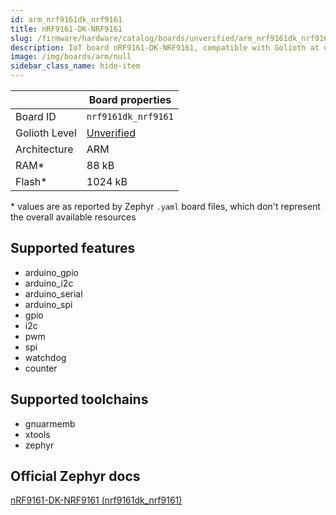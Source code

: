 ```yaml
---
id: arm_nrf9161dk_nrf9161
title: nRF9161-DK-NRF9161
slug: /firmware/hardware/catalog/boards/unverified/arm_nrf9161dk_nrf9161
description: IoT board nRF9161-DK-NRF9161, compatible with Golioth at unverified level.
image: /img/boards/arm/null
sidebar_class_name: hide-item
---
```


[//]: # (This is an auto-generated file, do not edit! Changes to it will be lost upon re-generation)



|                | Board properties     |
| -------------  | -------------------- |
| Board ID       | `nrf9161dk_nrf9161` |
| Golioth Level  | [Unverified](/firmware/hardware#unverified-boards) |
| Architecture   | ARM |
| RAM*           | 88 kB |
| Flash*         | 1024 kB |

\* values are as reported by Zephyr `.yaml` board files, which don't represent the overall available resources



## Supported features

* arduino_gpio
* arduino_i2c
* arduino_serial
* arduino_spi
* gpio
* i2c
* pwm
* spi
* watchdog
* counter

## Supported toolchains

* gnuarmemb
* xtools
* zephyr

## Official Zephyr docs

[nRF9161-DK-NRF9161 (nrf9161dk_nrf9161)](https://docs.zephyrproject.org/latest/boards/arm/nrf9161dk_nrf9161/doc/index.html)
